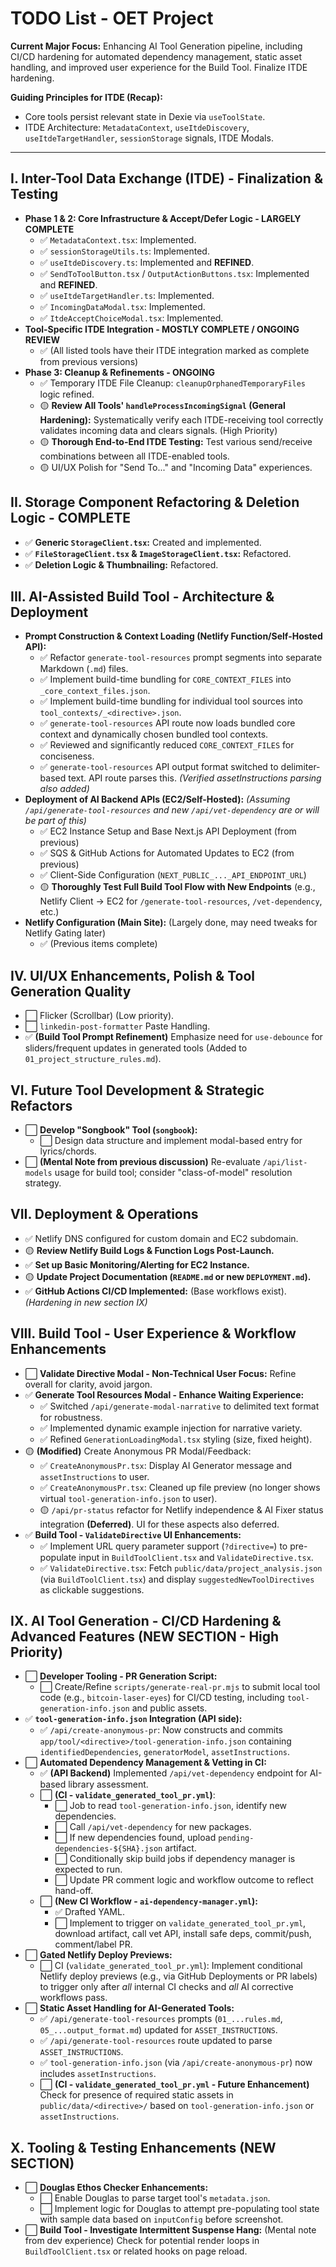 # TODO List - OET Project

**Current Major Focus:** Enhancing AI Tool Generation pipeline, including CI/CD hardening for automated dependency management, static asset handling, and improved user experience for the Build Tool. Finalize ITDE hardening.

**Guiding Principles for ITDE (Recap):**

- Core tools persist relevant state in Dexie via `useToolState`.
- ITDE Architecture: `MetadataContext`, `useItdeDiscovery`, `useItdeTargetHandler`, `sessionStorage` signals, ITDE Modals.

---

## I. Inter-Tool Data Exchange (ITDE) - Finalization & Testing

- **Phase 1 & 2: Core Infrastructure & Accept/Defer Logic - LARGELY COMPLETE**
  - ✅ `MetadataContext.tsx`: Implemented.
  - ✅ `sessionStorageUtils.ts`: Implemented.
  - ✅ `useItdeDiscovery.ts`: Implemented and **REFINED**.
  - ✅ `SendToToolButton.tsx` / `OutputActionButtons.tsx`: Implemented and **REFINED**.
  - ✅ `useItdeTargetHandler.ts`: Implemented.
  - ✅ `IncomingDataModal.tsx`: Implemented.
  - ✅ `ItdeAcceptChoiceModal.tsx`: Implemented.
- **Tool-Specific ITDE Integration - MOSTLY COMPLETE / ONGOING REVIEW**
  - ✅ (All listed tools have their ITDE integration marked as complete from previous versions)
- **Phase 3: Cleanup & Refinements - ONGOING**
  - ✅ Temporary ITDE File Cleanup: `cleanupOrphanedTemporaryFiles` logic refined.
  - 🟡 **Review All Tools' `handleProcessIncomingSignal` (General Hardening):** Systematically verify each ITDE-receiving tool correctly validates incoming data and clears signals. (High Priority)
  - 🟡 **Thorough End-to-End ITDE Testing:** Test various send/receive combinations between all ITDE-enabled tools.
  - 🟡 UI/UX Polish for "Send To..." and "Incoming Data" experiences.

## II. Storage Component Refactoring & Deletion Logic - COMPLETE

- ✅ **Generic `StorageClient.tsx`:** Created and implemented.
- ✅ **`FileStorageClient.tsx` & `ImageStorageClient.tsx`:** Refactored.
- ✅ **Deletion Logic & Thumbnailing:** Refactored.

## III. AI-Assisted Build Tool - Architecture & Deployment

- **Prompt Construction & Context Loading (Netlify Function/Self-Hosted API):**
  - ✅ Refactor `generate-tool-resources` prompt segments into separate Markdown (`.md`) files.
  - ✅ Implement build-time bundling for `CORE_CONTEXT_FILES` into `_core_context_files.json`.
  - ✅ Implement build-time bundling for individual tool sources into `tool_contexts/_<directive>.json`.
  - ✅ `generate-tool-resources` API route now loads bundled core context and dynamically chosen bundled tool contexts.
  - ✅ Reviewed and significantly reduced `CORE_CONTEXT_FILES` for conciseness.
  - ✅ `generate-tool-resources` API output format switched to delimiter-based text. API route parses this. _(Verified assetInstructions parsing also added)_
- **Deployment of AI Backend APIs (EC2/Self-Hosted):** _(Assuming `/api/generate-tool-resources` and new `/api/vet-dependency` are or will be part of this)_
  - ✅ EC2 Instance Setup and Base Next.js API Deployment (from previous)
  - ✅ SQS & GitHub Actions for Automated Updates to EC2 (from previous)
  - ✅ Client-Side Configuration (`NEXT_PUBLIC_..._API_ENDPOINT_URL`)
  - 🟡 **Thoroughly Test Full Build Tool Flow with New Endpoints** (e.g., Netlify Client -> EC2 for `/generate-tool-resources`, `/vet-dependency`, etc.)
- **Netlify Configuration (Main Site):** (Largely done, may need tweaks for Netlify Gating later)
  - ✅ (Previous items complete)

## IV. UI/UX Enhancements, Polish & Tool Generation Quality

- ⬜ Flicker (Scrollbar) (Low priority).
- ⬜ `linkedin-post-formatter` Paste Handling.
- ✅ **(Build Tool Prompt Refinement)** Emphasize need for `use-debounce` for sliders/frequent updates in generated tools (Added to `01_project_structure_rules.md`).

## VI. Future Tool Development & Strategic Refactors

- ⬜ **Develop "Songbook" Tool (`songbook`):**
  - ⬜ Design data structure and implement modal-based entry for lyrics/chords.
- ⬜ **(Mental Note from previous discussion)** Re-evaluate `/api/list-models` usage for build tool; consider "class-of-model" resolution strategy.

## VII. Deployment & Operations

- ✅ Netlify DNS configured for custom domain and EC2 subdomain.
- 🟡 **Review Netlify Build Logs & Function Logs Post-Launch.**
- ✅ **Set up Basic Monitoring/Alerting for EC2 Instance.**
- 🟡 **Update Project Documentation (`README.md` or new `DEPLOYMENT.md`).**
- ✅ **GitHub Actions CI/CD Implemented:** (Base workflows exist). _(Hardening in new section IX)_

## VIII. Build Tool - User Experience & Workflow Enhancements

- ⬜ **Validate Directive Modal - Non-Technical User Focus:** Refine overall for clarity, avoid jargon.
- ✅ **Generate Tool Resources Modal - Enhance Waiting Experience:**
  - ✅ Switched `/api/generate-modal-narrative` to delimited text format for robustness.
  - ✅ Implemented dynamic example injection for narrative variety.
  - ✅ Refined `GenerationLoadingModal.tsx` styling (size, fixed height).
- 🟡 **(Modified)** Create Anonymous PR Modal/Feedback:
  - ✅ `CreateAnonymousPr.tsx`: Display AI Generator message and `assetInstructions` to user.
  - ✅ `CreateAnonymousPr.tsx`: Cleaned up file preview (no longer shows virtual `tool-generation-info.json` to user).
  - 🟡 `/api/pr-status` refactor for Netlify independence & AI Fixer status integration **(Deferred)**. UI for these aspects also deferred.
- ✅ **Build Tool - `ValidateDirective` UI Enhancements:**
  - ✅ Implement URL query parameter support (`?directive=`) to pre-populate input in `BuildToolClient.tsx` and `ValidateDirective.tsx`.
  - ✅ `ValidateDirective.tsx`: Fetch `public/data/project_analysis.json` (via `BuildToolClient.tsx`) and display `suggestedNewToolDirectives` as clickable suggestions.

## IX. AI Tool Generation - CI/CD Hardening & Advanced Features (NEW SECTION - High Priority)

- ⬜ **Developer Tooling - PR Generation Script:**
  - ⬜ Create/Refine `scripts/generate-real-pr.mjs` to submit local tool code (e.g., `bitcoin-laser-eyes`) for CI/CD testing, including `tool-generation-info.json` and public assets.
- ✅ **`tool-generation-info.json` Integration (API side):**
  - ✅ `/api/create-anonymous-pr`: Now constructs and commits `app/tool/<directive>/tool-generation-info.json` containing `identifiedDependencies`, `generatorModel`, `assetInstructions`.
- ⬜ **Automated Dependency Management & Vetting in CI:**
  - ✅ **(API Backend)** Implemented `/api/vet-dependency` endpoint for AI-based library assessment.
  - ⬜ **(CI - `validate_generated_tool_pr.yml`)**:
    - ⬜ Job to read `tool-generation-info.json`, identify new dependencies.
    - ⬜ Call `/api/vet-dependency` for new packages.
    - ⬜ If new dependencies found, upload `pending-dependencies-${SHA}.json` artifact.
    - ⬜ Conditionally skip build jobs if dependency manager is expected to run.
    - ⬜ Update PR comment logic and workflow outcome to reflect hand-off.
  - ⬜ **(New CI Workflow - `ai-dependency-manager.yml`):**
    - ✅ Drafted YAML.
    - ⬜ Implement to trigger on `validate_generated_tool_pr.yml`, download artifact, call vet API, install safe deps, commit/push, comment/label PR.
- ⬜ **Gated Netlify Deploy Previews:**
  - ⬜ CI (`validate_generated_tool_pr.yml`): Implement conditional Netlify deploy previews (e.g., via GitHub Deployments or PR labels) to trigger only after _all_ internal CI checks and _all_ AI corrective workflows pass.
- ⬜ **Static Asset Handling for AI-Generated Tools:**
  - ✅ `/api/generate-tool-resources` prompts (`01_...rules.md`, `05_...output_format.md`) updated for `ASSET_INSTRUCTIONS`.
  - ✅ `/api/generate-tool-resources` route updated to parse `ASSET_INSTRUCTIONS`.
  - ✅ `tool-generation-info.json` (via `/api/create-anonymous-pr`) now includes `assetInstructions`.
  - ⬜ **(CI - `validate_generated_tool_pr.yml` - Future Enhancement)** Check for presence of required static assets in `public/data/<directive>/` based on `tool-generation-info.json` or `assetInstructions`.

## X. Tooling & Testing Enhancements (NEW SECTION)

- ⬜ **Douglas Ethos Checker Enhancements:**
  - ⬜ Enable Douglas to parse target tool's `metadata.json`.
  - ⬜ Implement logic for Douglas to attempt pre-populating tool state with sample data based on `inputConfig` before screenshot.
- ⬜ **Build Tool - Investigate Intermittent Suspense Hang:** (Mental note from dev experience) Check for potential render loops in `BuildToolClient.tsx` or related hooks on page reload.
